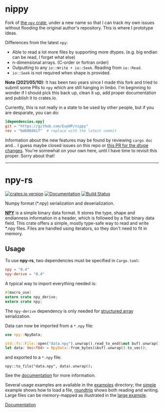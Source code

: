 # nippy

Fork of [the `npy` crate](https://github.com/potocpav/npy-rs/issues), under a new name so that I can track my own issues without flooding the original author's repository.  This is where I prototype ideas.

Differences from the latest `npy`:

* Able to read a lot more files by supporting more dtypes.  (e.g. big endian can be read, I forget what else)
* n-dimensional arrays.  (C-order or fortran order)
* Outputting to any `io::Write + io::Seek`.  Reading from `io::Read`.
* `io::Seek` is not required when shape is provided.

**Note (2021/05/10):**  It has been two years since I made this fork and tried to submit some PRs to `npy` which are still hanging in limbo.  I'm beginning to wonder if I should pick this back up, clean it up, add proper documentation and publish it to crates.io.

Currently, this is not really in a state to be used by other people, but if you are desparate, you can do: 

```toml
[dependencies.npy]
git = "https://github.com/ExpHP/nippy"
rev = "bd608d41f"  # replace with the latest commit
```

Information about the new features may be found by reviewing `cargo doc` and... I guess maybe closed issues on this repo or [this PR for the dtype changes](https://github.com/potocpav/npy-rs/pull/15).  You're somewhat on your own here, until I have time to revisit this proper. Sorry about that!

---

# npy-rs
[![crates.io version](https://img.shields.io/crates/v/npy.svg)](https://crates.io/crates/npy) [![Documentation](https://docs.rs/npy/badge.svg)](https://docs.rs/npy/) [![Build Status](https://travis-ci.org/ExpHP/nippy.svg?branch=master)](https://travis-ci.org/ExpHP/nippy)

Numpy format (*.npy) serialization and deserialization.

<!-- [![Build Status](xxx)](xxx) -->


[**NPY**](https://docs.scipy.org/doc/numpy-dev/neps/npy-format.html) is a simple binary data format.
It stores the type, shape and endianness information in a header,
which is followed by a flat binary data field. This crate offers a simple, mostly type-safe way to
read and write *.npy files. Files are handled using iterators, so they don't need to fit in memory.

## Usage

To use **npy-rs**, two dependencies must be specified in `Cargo.toml`:

```toml
npy = "0.4"
npy-derive = "0.4"
```

A typical way to import everything needed is:

```rust
#[macro_use]
extern crate npy_derive;
extern crate npy;
```

The `npy-derive` dependency is only needed for
[structured array](https://docs.scipy.org/doc/numpy/user/basics.rec.html)
serialization.

Data can now be imported from a `*.npy` file:

```rust
use npy::NpyData;

std::fs::File::open("data.npy").unwrap().read_to_end(&mut buf).unwrap();
let data: Vec<f64> = NpyData::from_bytes(&buf).unwrap().to_vec();

```

and exported to a `*.npy` file:

```
npy::to_file("data.npy", data).unwrap();
```

See the [documentation](https://docs.rs/npy/) for more information.

Several usage examples are available in the
[examples](https://github.com/potocpav/npy-rs/tree/master/examples) directory; the
[simple](https://github.com/potocpav/npy-rs/blob/master/examples/simple.rs) example shows how to load a file, [roundtrip](https://github.com/potocpav/npy-rs/blob/master/examples/roundtrip.rs) shows both reading
and writing. Large files can be memory-mapped as illustrated in the
[large example](https://github.com/potocpav/npy-rs/blob/master/examples/large.rs).

[Documentation](https://docs.rs/npy/)
